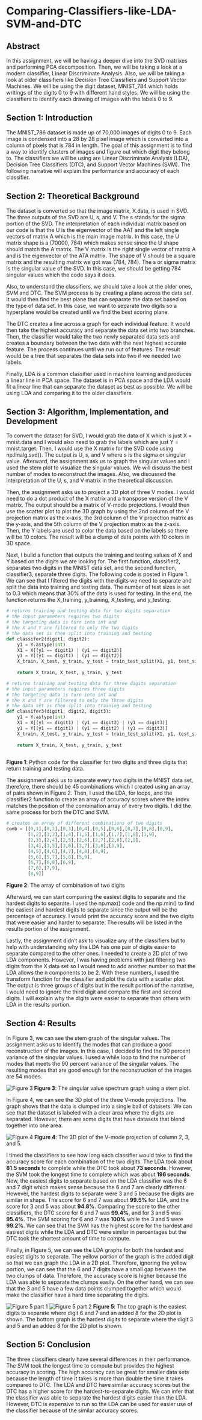 # Comparing-Classifiers-like-LDA-SVM-and-DTC

## Abstract 

In this assignment, we will be having a deeper dive into the SVD matrixes and performing PCA decomposition. Then, we will be taking a look at a modern classifier, Linear Discriminate Analysis. Also, we will be taking a look at older classifiers like Decision Tree Classifiers and Support Vector Machines. We will be using the digit dataset, MNIST_784 which holds writings of the digits 0 to 9 with different hand styles. We will be using the classifiers to identify each drawing of images with the labels 0 to 9. 

## Section 1: Introduction

The MNIST_786 dataset is made up of 70,000 images of digits 0 to 9. Each image is condensed into a 28 by 28 pixel image which is converted into a column of pixels that is 784 in length. The goal of this assignment is to find a way to identify clusters of images and figure out which digit they belong to. The classifiers we will be using are Linear Discriminate Analysis (LDA), Decision Tree Classifiers (DTC), and Support Vector Machines (SVM). The following narrative will explain the performance and accuracy of each classifier. 

## Section 2: Theoretical Background

The dataset is converted so that the image matrix, X.data, is used in SVD. The three outputs of the SVD are U, s, and V. The s stands for the sigma portion of the SVD. The interpretation of each individual matrix based on our code is that the U is the eigenvector of the AAT and the left single vectors of matrix A which is the main image matrix. In this case, the U matrix shape is a (70000, 784) which makes sense since the U shape should match the A matrix. The  V matrix is the right single vector of matrix A and is the eigenvector of the ATA matrix. The shape of V should be a square matrix and the resulting matrix we got was (784, 784). The s or sigma matrix is the singular value of the SVD. In this case, we should be getting 784 singular values which the code says it does. 

Also, to understand the classifiers, we should take a look at the older ones, SVM and DTC. The SVM process is by creating a plane across the data set. It would then find the best plane that can separate the data set based on the type of data set. In this case, we want to separate two digits so a hyperplane would be created until we find the best scoring plane. 

The DTC creates a line across a graph for each individual feature. It would then take the highest accuracy and separate the data set into two branches. Then, the classifier would take the two newly separated data sets and creates a boundary between the two data with the next highest accurate feature. The process continues until we run out of features. The result would be a tree that separates the data sets into two if we needed two labels.

Finally, LDA is a common classifier used in machine learning and produces a linear line in PCA space. The dataset is in PCA space and the LDA would fit a linear line that can separate the dataset as best as possible. We will be using LDA and comparing it to the older classifiers.

## Section 3: Algorithm, Implementation, and Development

To convert the dataset for SVD, I would grab the data of X which is just X = mnist.data and I would also need to grab the labels which are just Y = mnist.target. Then, I would use the X matrix for the SVD code using np.linalg.svd(). The output is U, s, and V where s is the sigma or singular value. Afterward, the assignment ask us to graph the singular values and I used the stem plot to visualize the singular values. We will discuss the best number of modes to reconstruct the images. Also, we discussed the interpretation of the U, s, and V matrix in the theoretical discussion. 

Then, the assignment asks us to project a 3D plot of three V modes. I would need to do a dot product of the X matrix and a transpose version of the V matrix. The output should be a matrix of V-mode projections. I would then use the scatter plot to plot the 3D graph by using the 2nd column of the V projection matrix as the x-axis, the 3rd column of the V projection matrix as the y-axis, and the 5th column of the V projection matrix as the z-axis. Then, the Y labels are used to color the data based on the labels so there will be 10 colors. The result will be a clump of data points with 10 colors in 3D space. 

Next, I build a function that outputs the training and testing values of X and Y based on the digits we are looking for. The first function, classifier2, separates two digits in the MNIST data set, and the second function, classifier3, separate three digits. The following code is posted in Figure 1.  We can see that I filtered the digits with the digits we need to separate and split the data into training and testing data. The number of test sizes is set to 0.3 which means that 30% of the data is used for testing. In the end, the function returns the X_training, y_training, X_testing, and y_testing. 

```python
# returns training and testing data for two digits separation
# the input parameters requires two digits
# the targeting data is turn into int and
# the X and Y are filtered to only the two digits
# the data set is then split into training and testing
def classifer2(digit1, digit2):
    y1 = Y.astype(int)
    X1 = X[(y1 == digit1) | (y1 == digit2)]
    y1 = Y[(y1 == digit1) | (y1 == digit2)]
    X_train, X_test, y_train, y_test = train_test_split(X1, y1, test_size = 0.3, random_state=42)
    
    return X_train, X_test, y_train, y_test

# returns training and testing data for three digits separation
# the input parameters requires three digits
# the targeting data is turn into int and
# the X and Y are filtered to only the three digits
# the data set is then split into training and testing
def classifer3(digit1, digit2, digit3):
    y1 = Y.astype(int)
    X1 = X[(y1 == digit1) | (y1 == digit2) | (y1 == digit3)]
    y1 = Y[(y1 == digit1) | (y1 == digit2) | (y1 == digit3)]
    X_train, X_test, y_train, y_test = train_test_split(X1, y1, test_size = 0.3, random_state=42)
    
    return X_train, X_test, y_train, y_test
    
```
**Figure 1**: Python code for the classifier for two digits and three digits that return training and testing data.

The assignment asks us to separate every two digits in the MNIST data set, therefore, there should be 45 combinations which I created using an array of pairs shown in Figure 2. Then, I used the LDA, for loops, and the classifier2 function to create an array of accuracy scores where the index matches the position of the combination array of every two digits. I did the same process for both the DTC and SVM. 

```python
# creates an array of different combinations of two digits
comb = [[0,1],[0,2],[0,3],[0,4],[0,5],[0,6],[0,7],[0,8],[0,9],
        [1,2],[1,3],[1,4],[1,5],[1,6],[1,7],[1,8],[1,9],
        [2,3],[2,4],[2,5],[2,6],[2,7],[2,8],[2,9],
        [3,4],[3,5],[3,6],[3,7],[3,8],[3,9],
        [4,5],[4,6],[4,7],[4,8],[4,9],
        [5,6],[5,7],[5,8],[5,9],
        [6,7],[6,8],[6,9],
        [7,8],[7,9],
        [8,9]]
```
**Figure 2**: The array of combination of two digits

Afterward, we can start comparing the easiest digits to separate and the hardest digits to separate. I used the np.max() code and the np.min() to find the easiest and hardest digits to separate since the output will be the percentage of accuracy. I would print the accuracy score and the two digits that were easier and harder to separate. The results will be listed in the results portion of the assignment. 

Lastly, the assignment didn’t ask to visualize any of the classifiers but to help with understanding why the LDA has one pair of digits easier to separate compared to the other ones. I needed to create a 2D plot of two LDA components. However, I was having problems with just filtering two digits from the X data set so I would need to add another number so that the LDA allows the n components to be 2. With these numbers, I used the transform function for the classifier and plot the data with a scatter plot. The output is three groups of digits but in the result portion of the narrative, I would need to ignore the third digit and compare the first and second digits. I will explain why the digits were easier to separate than others with LDA in the results portion. 

## Section 4: Results

In Figure 3, we can see the stem graph of the singular values. The assignment asks us to identify the modes that can produce a good reconstruction of the images. In this case, I decided to find the 90 percent variance of the singular values. I used a while loop to find the number of modes that meets the 90 percent variance of the singular values. The resulting modes that are good enough for the reconstruction of the images are 54 modes. 

![Figure 3](https://github.com/SamQLuong/Comparing-Classifiers-like-LDA-SVM-and-DTC/blob/main/SVD%20Spectrum.png)
**Figure 3**: The singular value spectrum graph using a stem plot.

In Figure 4, we can see the 3D plot of the three V-mode projections. The graph shows that the data is clumped into a single ball of datasets. We can see that the dataset is labeled with a clear area where the digits are separated. However, there are some digits that have datasets that blend together into one area.

![Figure 4](https://github.com/SamQLuong/Comparing-Classifiers-like-LDA-SVM-and-DTC/blob/main/Vmode%20Projection.png)
**Figure 4**: The 3D plot of the V-mode projection of column 2, 3, and 5. 

I timed the classifiers to see how long each classifier would take to find the accuracy score for each combination of the two digits. The LDA took about **81.5 seconds** to complete while the DTC took about **73 seconds**. However, the SVM took the longest time to complete which was about **196 seconds**. Now, the easiest digits to separate based on the LDA classifier was the 6 and 7 digit which makes sense because the 6 and 7 are clearly different. However, the hardest digits to separate were 3 and 5 because the digits are similar in shape. The score for 6 and 7 was about **99.5%** for LDA, and the score for 3 and 5 was about **94.8%**. Comparing the score to the other classifiers, the DTC score for 6 and 7 was **99.4%**, and for 3 and 5 was **95.4%**. The SVM scoring for 6 and 7 was **100%** while the 3 and 5 were **99.2%**. We can see that the SVM has the highest score for the hardest and easiest digits while the LDA and DTC were similar in percentages but the DTC took the shortest amount of time to compute. 

Finally, in Figure 5, we can see the LDA graphs for both the hardest and easiest digits to separate. The yellow portion of the graph is the added digit so that we can graph the LDA in a 2D plot. Therefore, ignoring the yellow portion, we can see that the 6 and 7 digits have a small gap between the two clumps of data. Therefore, the accuracy score is higher because the LDA was able to separate the clumps easily. On the other hand, we can see that the 3 and 5 have a few data points clumped together which would make the classifier have a hard time separating the digits. 

![Figure 5 part 1](https://github.com/SamQLuong/Comparing-Classifiers-like-LDA-SVM-and-DTC/blob/main/LDA%20Easiest%20Separation.png)
![Figure 5 part 2](https://github.com/SamQLuong/Comparing-Classifiers-like-LDA-SVM-and-DTC/blob/main/LDA%20Hardest%20Separation.png)
**Figure 5**: The top graph is the easiest digits to separate where digit 6 and 7 and an added 8 for the 2D plot is shown. The bottom graph is the hardest digits to separate where the digit 3 and 5 and an added 8 for the 2D plot is shown. 

## Section 5: Conclusion

The three classifiers clearly have several differences in their performance. The SVM took the longest time to compute but provides the highest accuracy in scoring. The high accuracy can be great for smaller data sets because the length of time it takes is more than double the time it takes compared to DTC. The LDA and DTC have similar accuracy scores but the DTC has a higher score for the hardest-to-separate digits. We can infer that the classifier was able to separate the hardest digits easier than the LDA.  However, DTC is expensive to run so the LDA can be used for easier use of the classifier because of the similar accuracy scores. 




